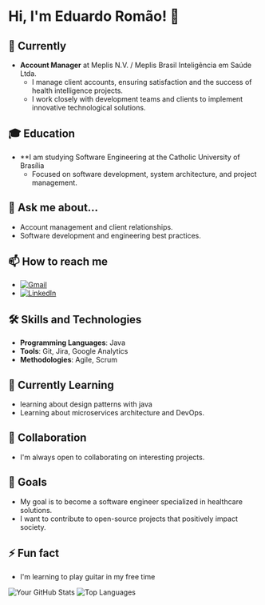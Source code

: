 # Hi, I'm Eduardo Romão! 👋

## 🔭 Currently
- **Account Manager** at Meplis N.V. / Meplis Brasil Inteligência em Saúde Ltda.
  - I manage client accounts, ensuring satisfaction and the success of health intelligence projects.
  - I work closely with development teams and clients to implement innovative technological solutions.

## 🎓 Education
- **I am studying Software Engineering at the Catholic University of Brasília
  - Focused on software development, system architecture, and project management.
    
## 💬 Ask me about...
- Account management and client relationships.
- Software development and engineering best practices.

## 📫 How to reach me
- [![Gmail](https://img.shields.io/badge/Gmail-D14836?style=for-the-badge&logo=gmail&logoColor=white)](mailto:romaoeduu@gmail.com)
- [![LinkedIn](https://img.shields.io/badge/LinkedIn-0077B5?style=for-the-badge&logo=linkedin&logoColor=white)](https://www.linkedin.com/in/eduardo-rom%C3%A3o-5b5409ab/)

## 🛠️ Skills and Technologies
- **Programming Languages**: Java
- **Tools**: Git, Jira, Google Analytics
- **Methodologies**: Agile, Scrum

## 🌱 Currently Learning
- learning about design patterns with java
- Learning about microservices architecture and DevOps.

## 🤝 Collaboration
- I'm always open to collaborating on interesting projects.

## 🎯 Goals
- My goal is to become a software engineer specialized in healthcare solutions.
- I want to contribute to open-source projects that positively impact society.

## ⚡ Fun fact
- I'm learning to play guitar in my free time

![Your GitHub Stats](https://github-readme-stats.vercel.app/api?username=Romaoedu&show_icons=true&theme=tokyonight)
![Top Languages](https://github-readme-stats.vercel.app/api/top-langs/?username=Romaoedu&layout=compact&theme=tokyonight)
